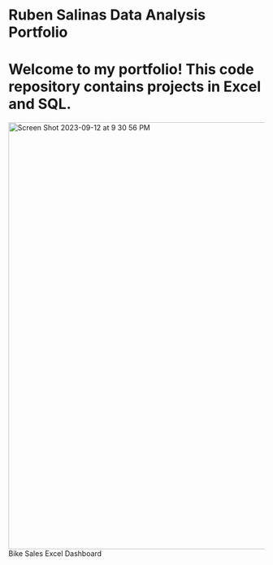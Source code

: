 # Ruben Salinas Data Analysis Portfolio
# Welcome to my portfolio! This code repository contains projects in Excel and SQL.

<img width="839" alt="Screen Shot 2023-09-12 at 9 30 56 PM" src="https://github.com/Ruben0002/SQL/assets/98443597/058a7722-b615-402e-afb8-530ad8855bd8">
Bike Sales Excel Dashboard 

